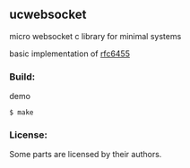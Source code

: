 ## ucwebsocket
micro websocket c library for minimal systems

basic implementation of [rfc6455](https://tools.ietf.org/html/rfc6455)


### Build:
demo
```
$ make

```

### License:
Some parts are licensed by their authors.
